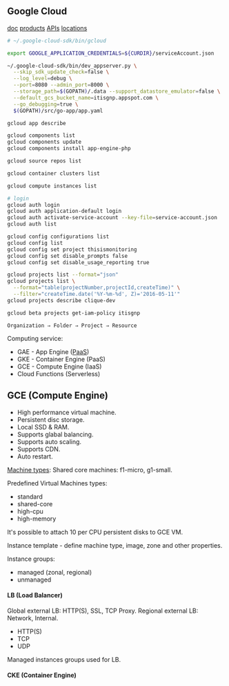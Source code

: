 Google Cloud
-

[doc](https://cloud.google.com/sdk/gcloud/)
[products](https://cloud.google.com/products/)
[APIs](https://developers.google.com/api-client-library/)
[locations](https://cloud.google.com/about/locations/)

````bash
# ~/.google-cloud-sdk/bin/gcloud

export GOOGLE_APPLICATION_CREDENTIALS=${CURDIR}/serviceAccount.json

~/.google-cloud-sdk/bin/dev_appserver.py \
  --skip_sdk_update_check=false \
  --log_level=debug \
  --port=8080 --admin_port=8000 \
  --storage_path=$(GOPATH)/.data --support_datastore_emulator=false \
  --default_gcs_bucket_name=itisgnp.appspot.com \
  --go_debugging=true \
  $(GOPATH)/src/go-app/app.yaml

gcloud app describe

gcloud components list
gcloud components update
gcloud components install app-engine-php

gcloud source repos list

gcloud container clusters list

gcloud compute instances list

# login
gcloud auth login
gcloud auth application-default login
gcloud auth activate-service-account --key-file=service-account.json
gcloud auth list

gcloud config configurations list
gcloud config list
gcloud config set project thisismonitoring
gcloud config set disable_prompts false
gcloud config set disable_usage_reporting true

gcloud projects list --format="json"
gcloud projects list \
  --format="table(projectNumber,projectId,createTime)" \
  --filter="createTime.date('%Y-%m-%d', Z)='2016-05-11'"
gcloud projects describe clique-dev

gcloud beta projects get-iam-policy itisgnp
````

````
Organization ⇒ Folder ⇒ Project ⇒ Resource
````

Computing service:
* GAE - App Engine ([PaaS](https://twitter.com/cn007b/status/1024010042838851585))
* GKE - Container Engine (PaaS)
* GCE - Compute Engine (IaaS)
* Cloud Functions (Serverless)

## GCE (Compute Engine)

* High performance virtual machine.
* Persistent disc storage.
* Local SSD & RAM.
* Supports glabal balancing.
* Supports auto scaling.
* Supports CDN.
* Auto restart.

[Machine types](https://cloud.google.com/compute/docs/machine-types):
Shared core machines: f1-micro, g1-small.

Predefined Virtual Machines types:
* standard
* shared-core
* high-cpu
* high-memory

It's possible to attach 10 per CPU persistent disks to GCE VM.

Instance template - define machine type, image, zone
and other properties.

Instance groups:
* managed (zonal, regional)
* unmanaged

#### LB (Load Balancer)

Global external LB: HTTP(S), SSL, TCP Proxy.
Regional external LB: Network, Internal.

* HTTP(S)
* TCP
* UDP

Managed instances groups used for LB.

#### CKE (Container Engine)
